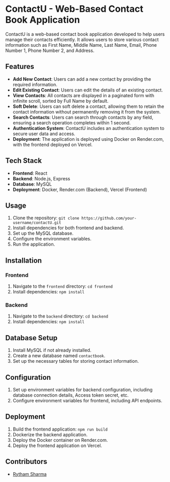 # ContactU - Web-Based Contact Book Application

ContactU is a web-based contact book application developed to help users manage their contacts efficiently. It allows users to store various contact information such as First Name, Middle Name, Last Name, Email, Phone Number 1, Phone Number 2, and Address. 

## Features

- **Add New Contact**: Users can add a new contact by providing the required information.
- **Edit Existing Contact**: Users can edit the details of an existing contact.
- **View Contacts**: All contacts are displayed in a paginated form with infinite scroll, sorted by Full Name by default.
- **Soft Delete**: Users can soft delete a contact, allowing them to retain the contact information without permanently removing it from the system.
- **Search Contacts**: Users can search through contacts by any field, ensuring a search operation completes within 1 second.
- **Authentication System**: ContactU includes an authentication system to secure user data and access.
- **Deployment**: The application is deployed using Docker on Render.com, with the frontend deployed on Vercel.

## Tech Stack

- **Frontend**: React
- **Backend**: Node.js, Express
- **Database**: MySQL
- **Deployment**: Docker, Render.com (Backend), Vercel (Frontend)

## Usage

1. Clone the repository: `git clone https://github.com/your-username/contactU.git`
2. Install dependencies for both frontend and backend.
3. Set up the MySQL database.
4. Configure the environment variables.
5. Run the application.

## Installation

### Frontend

1. Navigate to the `frontend` directory: `cd frontend`
2. Install dependencies: `npm install`

### Backend

1. Navigate to the `backend` directory: `cd backend`
2. Install dependencies: `npm install`

## Database Setup

1. Install MySQL if not already installed.
2. Create a new database named `contactbook`.
3. Set up the necessary tables for storing contact information.

## Configuration

1. Set up environment variables for backend configuration, including database connection details, Access token secret, etc.
2. Configure environment variables for frontend, including API endpoints.

## Deployment

1. Build the frontend application: `npm run build`
2. Dockerize the backend application.
3. Deploy the Docker container on Render.com.
4. Deploy the frontend application on Vercel.

## Contributors

- [Rytham Sharma](https://github.com/RythamSharma)

